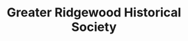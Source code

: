 ---
layout: repo
title: "Greater Ridgewood Historical Society"
id: 22576
permalink: repos/22576/
---
